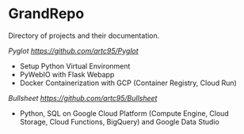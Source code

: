 # GrandRepo
Directory of projects and their documentation.

_Pyglot https://github.com/artc95/Pyglot_
- Setup Python Virtual Environment
- PyWebIO with Flask Webapp
- Docker Containerization with GCP (Container Registry, Cloud Run)

_Bullsheet https://github.com/artc95/Bullsheet_
- Python, SQL on Google Cloud Platform (Compute Engine, Cloud Storage, Cloud Functions, BigQuery) and Google Data Studio


